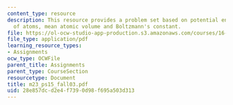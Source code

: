```yaml
---
content_type: resource
description: This resource provides a problem set based on potential energy of a pair
  of atoms, mean atomic volume and Boltzmann's constant.
file: https://ol-ocw-studio-app-production.s3.amazonaws.com/courses/16-01-unified-engineering-i-ii-iii-iv-fall-2005-spring-2006/28e857dcd2e4f7390d98f695a503d313_m23_ps15_fall03.pdf
file_type: application/pdf
learning_resource_types:
- Assignments
ocw_type: OCWFile
parent_title: Assignments
parent_type: CourseSection
resourcetype: Document
title: m23_ps15_fall03.pdf
uid: 28e857dc-d2e4-f739-0d98-f695a503d313
---
```

